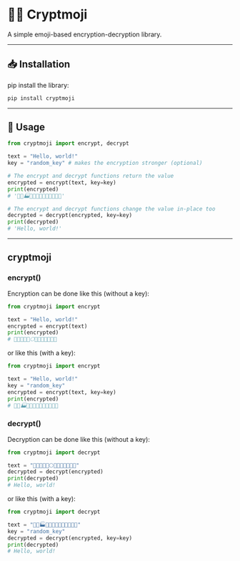 # 🐱‍👤 Cryptmoji

A simple emoji-based encryption-decryption library.

_______________________

## 📥 Installation

pip install the library:

```bash
pip install cryptmoji
```

_______________________

## 📝 Usage

```python
from cryptmoji import encrypt, decrypt

text = "Hello, world!"
key = "random_key" # makes the encryption stronger (optional)

# The encrypt and decrypt functions return the value
encrypted = encrypt(text, key=key)
print(encrypted)
# '🎽🏉🏭🏣🏴🎐🍵🐀🏧🐉🏴🏈🎆'

# The encrypt and decrypt functions change the value in-place too
decrypted = decrypt(encrypted, key=key)
print(decrypted)
# 'Hello, world!'
```

_______________________

## cryptmoji

### encrypt()

Encryption can be done like this (without a key):

```python
from cryptmoji import encrypt

text = "Hello, world!"
encrypted = encrypt(text)
print(encrypted)
# 🌾🍛🍢🍢🍥🌕🌉🍭🍥🍨🍢🍚🌊
```

or like this (with a key):

```python
from cryptmoji import encrypt

text = "Hello, world!"
key = "random_key"
encrypted = encrypt(text, key=key)
print(encrypted)
# 🎽🏉🏭🏣🏴🎐🍵🐀🏧🐉🏴🏈🎆
```

### decrypt()

Decryption can be done like this (without a key):

```python
from cryptmoji import decrypt

text = "🌾🍛🍢🍢🍥🌕🌉🍭🍥🍨🍢🍚🌊"
decrypted = decrypt(encrypted)
print(decrypted)
# Hello, world!
```

or like this (with a key):

```python
from cryptmoji import decrypt

text = "🎽🏉🏭🏣🏴🎐🍵🐀🏧🐉🏴🏈🎆"
key = "random_key"
decrypted = decrypt(encrypted, key=key)
print(decrypted)
# Hello, world!
```
